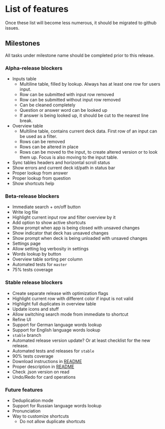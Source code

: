 # List of features

Once these list will become less numerous, it should be migrated to github issues.

## Milestones

All tasks under milestone name should be completed prior to this release.

### Alpha-release blockers

* Inputs table
    * Multiline table, filled by lookup. Always has at least one row for users input.
    * Row can be submitted with input row removed
    * Row can be submitted without input row removed
    * Can be cleaned completely
    * Question or answer word can be looked up
    * If answer is being looked up, it should be cut to the nearest line break.
* Overview table
    * Multiline table, contains current deck data. First row of an input can be used as a filter.
    * Rows can be removed
    * Rows can be altered in place
    * Rows can be moved to the input, to create altered version or to look them up. Focus is also moving to the input
      table.
* Sync tables headers and horizontal scroll status
* Show errors and current deck id/path in status bar
* Proper lookup from answer
* Proper lookup from question
* Show shortcuts help

### Beta-release blockers

* Immediate search + on/off button
* Write log file
* Highlight current input row and filter overview by it
* Add option to show active shortcuts
* Show prompt when app is being closed with unsaved changes
* Show indicator that deck has unsaved changes
* Show prompt when deck is being unloaded with unsaved changes
* Settings page
* Allow setting log verbosity in settings
* Words lookup by button
* Overview table sorting per column
* Automated tests for `master`
* 75% tests coverage

### Stable release blockers

* Create separate release with optimization flags
* Highlight current row with different color if input is not valid
* Highlight full duplicates in overview table
* Update icons and stuff
* Allow switching search mode from immediate to shortcut
* Refine UI
* Support for German language words lookup
* Support for English language words lookup
* `stable` branch
* Automated release version update? Or at least checklist for the new release.
* Automated tests and releases for `stable`
* 90% tests coverage
* Download instructions in [README](README.md)
* Proper description in [README](README.md)
* Check .json version on read
* Undo/Redo for card operations

### Future features

* Deduplication mode
* Support for Russian language words lookup
* Pronunciation
* Way to customize shortcuts
    * Do not allow duplicate shortcuts
